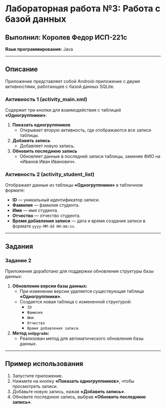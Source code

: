 # Лабораторная работа №3: Работа с базой данных

## Выполнил: Королев Федор ИСП-221с  
**Язык программирования:** Java  

---

## Описание  
Приложение представляет собой Android-приложение с двумя активностями, работающее с базой данных SQLite.  

### Активность 1 (activity_main.xml)  
Содержит три кнопки для взаимодействия с таблицей **«Одногруппники»**:  
1. **Показать одногруппников**  
   - Открывает вторую активность, где отображаются все записи таблицы.  
2. **Добавить запись**  
   - Добавляет новую запись.  
3. **Обновить последнюю запись**  
   - Обновляет данные в последней записи таблицы, заменяя ФИО на «Иванов Иван Иванович».  

### Активность 2 (activity_student_list)  
Отображает данные из таблицы **«Одногруппники»** в табличном формате:  
- **ID** — уникальный идентификатор записи.  
- **Фамилия** — фамилия студента.  
- **Имя** — имя студента.  
- **Отчество** — отчество студента.  
- **Время добавления записи** — дата и время создания записи в формате `yyyy-MM-dd HH:mm:ss`.  

---

## Задания  

### Задание 2  
Приложение доработано для поддержки обновления структуры базы данных:  
1. **Обновление версии базы данных:**  
   - При изменении версии удаляется существующая таблица **«Одногруппники»**.  
   - Создается новая таблица с измененной структурой:  
     - `ID`  
     - `Фамилия`  
     - `Имя`  
     - `Отчество`  
     - `Время добавления записи`.  
2. **Метод `onUpgrade`:**  
   - Реализован метод для автоматического обновления базы данных.  

---

## Пример использования  
1. Запустите приложение.  
2. Нажмите на кнопку **«Показать одногруппников»**, чтобы просмотреть записи.  
3. Добавьте новую запись, нажав **«Добавить запись»**.  
4. Обновите последнюю запись, выбрав **«Обновить последнюю запись»**.  
